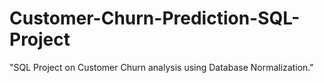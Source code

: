 # Customer-Churn-Prediction-SQL-Project
"SQL Project on Customer Churn analysis using Database Normalization."
